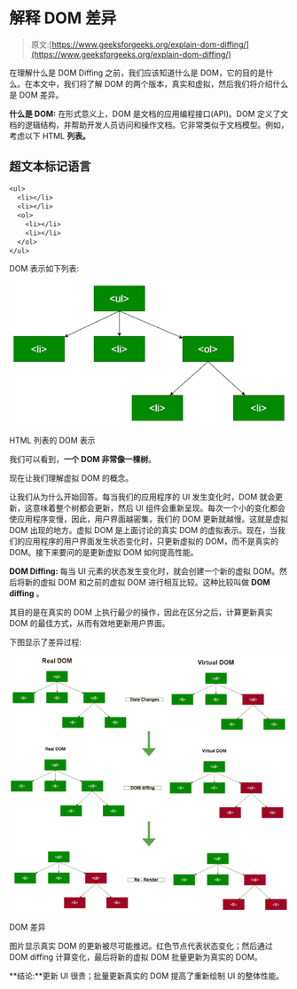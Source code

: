 # 解释 DOM 差异

> 原文:[https://www.geeksforgeeks.org/explain-dom-diffing/](https://www.geeksforgeeks.org/explain-dom-diffing/)

在理解什么是 DOM Diffing 之前，我们应该知道什么是 DOM，它的目的是什么。在本文中，我们将了解 DOM 的两个版本，真实和虚拟，然后我们将介绍什么是 DOM 差异。

**什么是 DOM:** 在形式意义上，DOM 是文档的应用编程接口(API)。DOM 定义了文档的逻辑结构，并帮助开发人员访问和操作文档。它非常类似于文档模型。例如，考虑以下 HTML **列表。**

## 超文本标记语言

```
<ul>
  <li></li>
  <li></li>
  <ol>
    <li></li>
    <li></li>
  </ol>
</ul>
```

DOM 表示如下列表:

![](img/e49a2ef2c0e122095374f0dbd0503612.png)

HTML 列表的 DOM 表示

我们可以看到，**一个 DOM 非常像一棵树**。

现在让我们理解虚拟 DOM 的概念。

让我们从为什么开始回答。每当我们的应用程序的 UI 发生变化时，DOM 就会更新，这意味着整个树都会更新，然后 UI 组件会重新呈现。每次一个小的变化都会使应用程序变慢，因此，用户界面越密集，我们的 DOM 更新就越慢。这就是虚拟 DOM 出现的地方。虚拟 DOM 是上面讨论的真实 DOM 的虚拟表示。现在，当我们的应用程序的用户界面发生状态变化时，只更新虚拟的 DOM，而不是真实的 DOM。接下来要问的是更新虚拟 DOM 如何提高性能。

**DOM Diffing:** 每当 UI 元素的状态发生变化时，就会创建一个新的虚拟 DOM。然后将新的虚拟 DOM 和之前的虚拟 DOM 进行相互比较。这种比较叫做 **DOM diffing** 。

其目的是在真实的 DOM 上执行最少的操作，因此在区分之后，计算更新真实 DOM 的最佳方式，从而有效地更新用户界面。

下图显示了差异过程:

![](img/0fbff37a7e357f7fa971d946763a21f1.png)

DOM 差异

图片显示真实 DOM 的更新被尽可能推迟。红色节点代表状态变化；然后通过 DOM diffing 计算变化，最后将新的虚拟 DOM 批量更新为真实的 DOM。

**结论:**更新 UI 很贵；批量更新真实的 DOM 提高了重新绘制 UI 的整体性能。